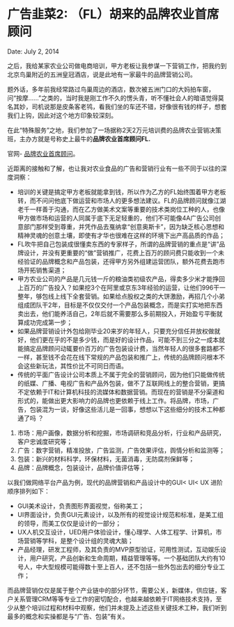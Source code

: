 # 广告韭菜2: （FL）胡来的品牌农业首席顾问

Date: July 2, 2014

之后，我给某家农业公司做电商培训，甲方老板让我参谋一下营销工作，把我约到北京鸟巢附近的五洲皇冠酒店，说是此地有一家最牛的品牌营销公司。

题外话，多年前我经常路过鸟巢周边的酒店，数次被五洲门口的大妈拍车窗，问“按摩……”之类的，当时我是刚工作不久的愣头青，听不懂社会人的暗语觉得莫名其妙，司机说那是皮条客老鸨，看我们坐的车还不错，好像很有钱的样子，想套我们上钩，因此对这个地方印象较深刻。

在此“特殊服务”之地，我们参加了一场据称2天2万元培训费的品牌农业营销决策班，主办方就是号称史上最牛的**品牌农业首席顾问FL.**

官网- [品牌农业首席顾问](http://www.flyteam.com/Func.html)。

近距离的接触和了解，也让我对农业食品的广告和营销行业有一些不同于以往的深度洞察：

- 培训的关键是搞定甲方老板就能拿到钱，所以作为乙方的FL始终围着甲方老板转，而不问问他底下做运营和市场人的更多想法建议。FL的品牌顾问就像江湖老千一样善于沟通，而在乙方做美术文案等重要的技术类岗位工种的人，也像甲方做市场和运营的人同属于底下无足轻重的，他们不可能像4A广告公司创意部门那样受到尊重，并凭作品去戛纳拿“创意奥斯卡”，因为缺乏核心思想和精神灵魂的创意土壤，即使有才华也很难在这样的环境下出产高品质的作品；
- FL吹牛把自己包装成很懂卖东西的专家样子，所谓的品牌营销的重点是“讲”品牌设计，并没有更重要的“做”营销推广，花费上百万的顾问费只能收到一个未经验证的品牌概念和产品包装，还得甲方另外组建运营团队，额外花费去跑市场开拓销售渠道；
- 甲方农业公司的产品是几元钱一斤的粮油类初级农产品，得卖多少米才能挣回上百万的广告投入？如果挖3个在阿里或京东3年经验的运营，让他们996干一整年，够包线上线下全套营销。如果给点股权之类的大饼激励，再招几个小弟组成团队干2年，目标是不仅仅交付一个产品包装概念，而是实打实地把东西卖出去，他们能养活自己，2年后就不需要那么多前期投入，开始盈亏平衡就算成功完成第一步；
- 如果品牌营销设计外包给刚毕业20来岁的年轻人，只要充分信任并放权做就好，他们更在乎的不是多少钱，而是好的设计作品，可能不到三分之一成本就能搞定品牌顾问动辄要价百万的广告包装设计费，当然年轻人的很多套路都不一样，甚至钱不会花在线下常规的产品包装和推广上，传统的品牌顾问根本不会这些新玩法，其性价比不可同日而语。
- 传统的平面广告设计公司本质上不属于完全的营销顾问，因为他们只能做传统的纸媒、广播、电视广告和产品外包装，做不了互联网线上的整合营销，更搞不定依赖于IT和计算机科技的流媒体和数据营销。而现在的营销是不分渠道和形式的，能做出更大影响力的品牌也更依赖于线上工作。将品牌，市场，广告，包装混为一谈，好像这些活儿是一回事，想想以下这些细分的技术工种都通了吗 ？
1. 市场：用户画像，数据分析和挖掘，市场调研和竞品分析，行业和产品研究，客户忠诚度研究等；
2. 广告：数字营销，精准投放，广告监测，广告效果评估，舆情分析和监测等；
3. 包装：新兴的材料科学，环保材料，无菌消毒，无防腐剂保鲜等；
4. 品牌：品牌概念，包装设计，品牌价值评估等；

以我们做网络平台产品为例，现代的品牌营销和产品设计中的GUI< UI< UX 进阶顺序排列如下：

- GUI美术设计，负责图形界面视觉，俗称美工；
- UI界面设计，负责GUI元素设计，以及所有的视觉设计规范和标准，是美工组的领导，而美工仅仅是设计的一部分；
- UX人机交互设计，UED用户体验设计，懂心理学、人体工程学、计算机，市场营销等学科，是整个设计组的灵魂大脑；
- 产品经理，研发工程师，及其负责的MVP原型验证，可用性测试，互动娱乐设计，用户研究，产品创新和生命周期，精益管理等等。一个基础团队大约有10号人，中大型规模可能得数十至上百人，还不包括一些外包出去的细分专业工作；

而品牌营销仅仅是属于整个产业链中的部分环节，需要公关，新媒体，供应链，客户关系管理CRM等等专业工作的密切配合，也越来越依赖于IT网络技术支持，至少从整个培训过程和材料中观察，他们并未提及上述这些关键技术工种，我们听到最多的概念和实操都是与“广告、包装”有关。


